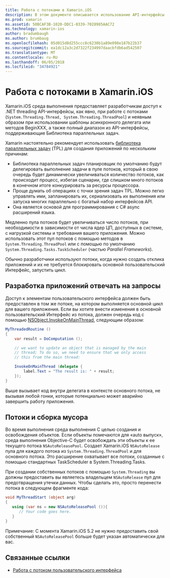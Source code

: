 ```yaml
---
title: Работа с потоками в Xamarin.iOS
description: В этом документе описывается использование API-интерфейсы System.Threading в приложении Xamarin.iOS. В нем описывается библиотека параллельных задач, создания отклика приложений и сбора мусора.
ms.prod: xamarin
ms.assetid: 50BCAF3B-1020-DDC1-0339-7028985AAC72
ms.technology: xamarin-ios
author: bradumbaugh
ms.author: brumbaug
ms.openlocfilehash: 05d015d8d255ccc8c6230b1a89e098e187b22b37
ms.sourcegitcommit: ea1dc12a3c2d7322f234997daacbfdb6ad542507
ms.translationtype: MT
ms.contentlocale: ru-RU
ms.lasthandoff: 06/05/2018
ms.locfileid: "34784921"
---
```

# <a name="threading-in-xamarinios"></a>Работа с потоками в Xamarin.iOS

Xamarin.iOS среда выполнения предоставляет разработчикам доступ к .NET threading API-интерфейсы, как явно, при работе с потоками (`System.Threading.Thread, System.Threading.ThreadPool`) и неявным образом при использовании шаблоны асинхронного делегата или методов BeginXXX, а также полный диапазон из API-интерфейсы, поддерживающие Библиотека параллельных задач.



Xamarin настоятельно рекомендует использовать [библиотека параллельных задач](http://msdn.microsoft.com/library/dd460717.aspx) (TPL) для создания приложений по нескольким причинам:
-  Библиотека параллельных задач планировщик по умолчанию будут делегировать выполнение задачи в пуле потоков, который в свою очередь будет динамически увеличиваться количество потоков, как происходит процесс, избегая сценарии, где слишком много потоков в конечном итоге конкурировать за ресурсы процессора. 
-  Проще думать об операциях с точки зрения задач TPL. Можно легко управлять ими, запланировать их, сериализовать их выполнения или запуска многих параллельно с богатый набор интерфейсов API. 
-  Она является основой для программирования с C# async расширений языка. 


Медленно пула потоков будет увеличиваться число потоков, при необходимости в зависимости от числа ядер ЦП, доступных в системе, с нагрузкой системы и требования вашего приложения. Можно использовать этот пул потоков с помощью методов в `System.Threading.ThreadPool` или с помощью по умолчанию `System.Threading.Tasks.TaskScheduler` (частью *Parallel Frameworks*).

Обычно разработчики используют потоки, когда нужно создать отклика приложений и их не требуется блокировать основной пользовательский Интерфейс, запустить цикл.

 <a name="Developing_Responsive_Applications" />


## <a name="developing-responsive-applications"></a>Разработка приложений отвечать на запросы

Доступ к элементам пользовательского интерфейса должен быть предоставлен в том же потоке, на котором выполняется основной цикл для вашего приложения. Если вы хотите внести изменения в основной пользовательский Интерфейс из потока, должен очередь код с помощью [NSObject.InvokeOnMainThread](https://developer.xamarin.com/api/type/Foundation.NSObject/), следующим образом:

```csharp
MyThreadedRoutine ()  
{  
    var result = DoComputation ();  

    // we want to update an object that is managed by the main
    // thread; To do so, we need to ensure that we only access
    // this from the main thread:

    InvokeOnMainThread (delegate {  
        label.Text = "The result is: " + result;  
    });
}
```

Выше вызывает код внутри делегата в контексте основного потока, не вызывая любой гонки, которые потенциально может аварийно завершить работу приложения.

 <a name="Threading_and_Garbage_Collection" />


## <a name="threading-and-garbage-collection"></a>Потоки и сборка мусора

Во время выполнения среда выполнения C целью создания и освобождения объектов. Если объекты помечаются для «auto выпуск», среда выполнения Objective-C будет освобождать эти объекты к ее текущего потока `NSAutoReleasePool`. Создает Xamarin.iOS `NSAutoRelease` пула для каждого потока из `System.Threading.ThreadPool` и для основного потока. Это расширение охватывает все потоки, созданные с помощью стандартных TaskScheduler в System.Threading.Tasks.

При создании собственных потоков с помощью `System.Threading` вы должны предоставить вы являетесь владельцем `NSAutoRelease` пул для предотвращения утечки данных. Чтобы сделать это, просто перенести потока в следующем фрагменте кода:

```csharp
void MyThreadStart (object arg)
{
   using (var ns = new NSAutoReleasePool ()){
      // Your code goes here.
   }
}
```

Примечание: С момента Xamarin.iOS 5.2 не нужно предоставить свой собственный `NSAutoReleasePool` больше будет указан автоматически для вас.


## <a name="related-links"></a>Связанные ссылки

- [Работа с потоком пользовательского интерфейса](~/ios/user-interface/ios-ui/ui-thread.md)
